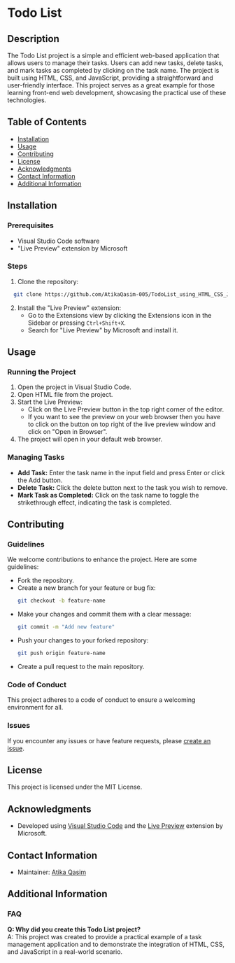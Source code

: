 # Todo List

## Description
The Todo List project is a simple and efficient web-based application that allows users to manage their tasks. Users can add new tasks, delete tasks, and mark tasks as completed by clicking on the task name. The project is built using HTML, CSS, and JavaScript, providing a straightforward and user-friendly interface. This project serves as a great example for those learning front-end web development, showcasing the practical use of these technologies.

## Table of Contents
- [Installation](#installation)
- [Usage](#usage)
- [Contributing](#contributing)
- [License](#license)
- [Acknowledgments](#acknowledgments)
- [Contact Information](#contact-information)
- [Additional Information](#additional-information)

## Installation
### Prerequisites
- Visual Studio Code software
- "Live Preview" extension by Microsoft

### Steps
1. Clone the repository:
 ```bash
   git clone https://github.com/AtikaQasim-005/TodoList_using_HTML_CSS_JS.git
   ```
   
2. Install the "Live Preview" extension:
   - Go to the Extensions view by clicking the Extensions icon in the Sidebar or pressing `Ctrl+Shift+X`.
   - Search for "Live Preview" by Microsoft and install it.

## Usage
### Running the Project
1. Open the project in Visual Studio Code.
2. Open HTML file from the project.
3. Start the Live Preview:
   - Click on the Live Preview button in the top right corner of the editor.
   - If you want to see the preview on your web browser then you have to click on the button on top right of the live preview window and click on "Open in Browser".
4. The project will open in your default web browser.

### Managing Tasks
- **Add Task:** Enter the task name in the input field and press Enter or click the Add button.
- **Delete Task:** Click the delete button next to the task you wish to remove.
- **Mark Task as Completed:** Click on the task name to toggle the strikethrough effect, indicating the task is completed.

## Contributing
### Guidelines
We welcome contributions to enhance the project. Here are some guidelines:
- Fork the repository.
- Create a new branch for your feature or bug fix:
  ```bash
  git checkout -b feature-name
  ```
- Make your changes and commit them with a clear message:
  ```bash
  git commit -m "Add new feature"
  ```
- Push your changes to your forked repository:
  ```bash
  git push origin feature-name
  ```
- Create a pull request to the main repository.

### Code of Conduct
This project adheres to a code of conduct to ensure a welcoming environment for all.

### Issues
If you encounter any issues or have feature requests, please [create an issue](https://github.com/AtikaQasim-005/TodoList_using_HTML_CSS_JS/issues).

## License
This project is licensed under the MIT License.

## Acknowledgments
- Developed using [Visual Studio Code](https://code.visualstudio.com) and the [Live Preview](https://marketplace.visualstudio.com/items?itemName=ms-vscode.live-server) extension by Microsoft.

## Contact Information
- Maintainer: [Atika Qasim](mailto:atikaqasim005@gmail.com)

## Additional Information
### FAQ
**Q: Why did you create this Todo List project?**  
A: This project was created to provide a practical example of a task management application and to demonstrate the integration of HTML, CSS, and JavaScript in a real-world scenario.
